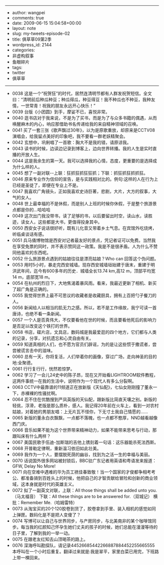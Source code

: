 - --
- author: wangpei
- comments: true
- date: 2009-06-15 15:04:58+00:00
- layout: note
- slug: my-tweets-episode-02
- title: 俱草草09第2季
- wordpress_id: 2144
- categories:
- 非虚构叙事
- 鱼眼碎片
- tags:
- twitter
- 俱草草
- --
- 0038 这是一个“祝贺狂”的时代，居然连清明节都有人群发祝贺短信。全文曰：“清明前后种瓜种豆；种瓜得瓜，种豆得豆！我不种瓜也不种豆，我种友情，一世常青！祝我的朋友永远开心快乐！”
- 0039 台版《小团圆》到手，摩娑不已，喜悦非常。
- 0040  逛书店对于我来说，不是为了买书，而是为了与众多书籍的偶遇，从而唤醒麻木的内心，响应那借助书名传递给我的来自精神领域的召唤。
- 0041 买了一套三张《歌声飘过30年》，以为是原歌重放，却原来是CCTV08演唱会，给我留点美好的印象吧，我不要看一群老妖精聚会。
- 0042 玄想中，巩俐唱了一首歌：胸大不是我的错，请原谅我。
- 0043 读书的时候，边读边记录到博客上，边向世界转播。我的人生是实时直播的开放人生。
- 0044 这是我余生的第一天。我可以选择我的心情，态度，更重要的是选择成为什么样的人。
- 0045 想了一副对联--上联：狂抓狂抓狂狂抓；下联：抓狂抓狂抓抓狂。
- 0046 原来专业作为信仰的宣告，是与实践相对比的。例句:这样的人在行为上已经是圣徒了，即便在专业上不是。
- 0047 我喜欢广角镜头，正如我喜欢史诗巨著，悲剧，大片，大方的叙事，大气的女人。
- 0048 世上最幸福的不是休假，而是别人上班的时候你休假，于是整个旅游景点都是你的...哈哈哈
- 0049 这次出门我没带书，读了足够的书，以后要留出时空，读山水，读胜迹，读女人，这些都是大书，更值得投身其中。
- 0050 西安女子说话很好听，既有儿化音又带着乡土气息。在宾馆外吃烧烤，听临桌谈话有感。
- 0051 兵马俑博物馆是西安对记者最友好的景点，凭记者证可以免费。当然我在享受免票的同时，并不表示赞同这一政策。我是不是很矛盾。人为什么不赞同他喜欢的东西呢。
- 0052 什么旅游景点遇到的姑娘往往是漂亮姑娘？Who can 回答这个伪问题。
- 0053 用时5小时，暴走完西安城墙。现存西安城墙垣始建于唐末，重建于明洪武年间，迄今有600多年的历史．城墙全长13.74 km,高12 m，顶部平均宽14 m，底部宽18 m。
- 0054 在杭州的烈日下，大地焦渴着暴风雨。看来，我最近更新了相机、新买了超广角是正确的。
- 0055 我觉得世界上最不可思议的收藏者是收藏厨具，拥有上百把勺子餐刀的人。
- 0056 新闻给人以相当的肌无力之感。所以，若不是工作缘故，我宁可读一首唐诗，也绝不看一条新闻。
- 0057 一个人是否真伟大，不仅要看他在世的时候，而且要看他死后的影响力是否足以改变这个铁打的世界。
- 0058 书店，碟片店，文具店，数码城是我最爱逛的四个地方，它们都与人类的记录，分享，对抗遗忘和心灵自由有关。
- 0059 知道真相的人们，也不愿为官员们辟谣，为的是让这些惯于撒谎者，尝尝被谎言击中的滋味。
- 0060 总有一天，你将复活，人们举着你的画像，穿过广场，走向神圣的目的地:全聚德。
- 0061 行行复行行，恍然若惊梦。
- 0062 学习了一会儿24史中的陈子昂，现在又开始看LIGHTROOM软件教程，这两件事统一在我的生活中，说明作为一个现代人有多么分裂啊。
- 0063 CCTV中最靠谱的11频道正在放新版《天仙配》，七仙女刚刚撞了董永一下，赤裸裸的性骚扰啊。
- 0064 忍不住在优酷搜到严凤英版的天仙配，跟新版比简直天壤之别。新版的轻佻，浮滑，老版是那么质朴，感人。我记得20年前在火车上，看到一对农村姑娘，对着她的男朋友唱：上无片瓦不怪你，下无寸土我自己情愿的……
- 0065 新版的董永白衣飘飘，一点都不落魄，也一点都不憨厚，NND越看越像西门庆。
- 0066 音乐如果不能为这个世界带来精神动力，如果不能带来思考与行动，那跟叫床有什么两样？
- 0067 美国民歌手伍迪-加斯瑞的吉他上镌刻着一句话：这乐器能杀死法西斯。
- 0068 开普勒定律啊，重新温习依旧如此壮美。
- 0069 我作为一个人，要摆脱死荫的幽谷，找到为之活一生的幸福与美丽。
- 0070 话说国外很多网站被封锁后，BBC驻广东记者用英语和粤语发来报道：GFW, Delay No More!
- 0071 向在空难中遇难的华为员工禚佳春致敬！当一个国家的才俊都争相考考公、都准备骑到百姓头上的时候，他把自己的才智贡献给冒险和创新的商业领域，这本身就是时代的英雄主义。
- 0072 拟了一副英文对联，上联：All those things shall be added unto you.（马太福音） 下联：All these things are to be answered for.（双城记） 横批：Remember Me.（哈姆雷特）
- 0073 从淘宝买的20个120胶卷到货了，胶卷拿到手里、装入相机的感觉如同上弹匣。数码化是不是把人变傻了？
- 0074 写博可以让自己与世界同步，与产房同步，与北美南非的某个咖啡馆同步。每当我的红颜知己怀孕生她们丈夫的孩子的时候，她们总能在漫漫等待的日子里，了解到我的一举一动。
- 0075 在跟老友红知去山顶喝茶的路上。
- 0076 深海呼叫勘探队，请记录44526685442266887884452255665555本呼叫在一个小时后重复。翻译过来就是:我是翠平，家里白菜已用完，下班路上带一棵回来。
